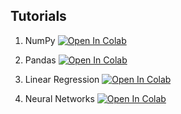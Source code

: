 ## Tutorials

1. NumPy
[![Open In Colab](https://colab.research.google.com/assets/colab-badge.svg)](https://colab.research.google.com/drive/11-71iNvOdjyBSeboaauyD7hoYiLiCNdi)

1. Pandas
[![Open In Colab](https://colab.research.google.com/assets/colab-badge.svg)](https://colab.research.google.com/drive/1JYJo1uVVfSnIZQotH9KAmUv6BeFYK0aV)

1. Linear Regression
[![Open In Colab](https://colab.research.google.com/assets/colab-badge.svg)](https://colab.research.google.com/drive/1LwzOSXwovFxXXJ7KkuCYv-rrzUiKONr9)

1. Neural Networks
[![Open In Colab](https://colab.research.google.com/assets/colab-badge.svg)](https://colab.research.google.com/drive/1HGWPR8ngk5oQMofn-C5beeSJnBAWFTgP)

